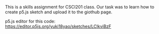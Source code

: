 This is a skills assignment for CSCI201 class.
Our task was to learn how to create p5.js sketch and upload it to the giothub page. 

p5.js editor for this code: https://editor.p5js.org/yuki18yao/sketches/LClkviBzF



